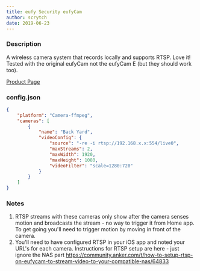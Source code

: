 ```yaml
---
title: eufy Security eufyCam
author: scrytch
date: 2019-06-23
---
```

### Description

A wireless camera system that records locally and supports RTSP. Love it! Tested with the original eufyCam not the eufyCam E (but they should work too).

[Product Page](https://www.eufylife.com/)

### config.json

```json
{
    "platform": "Camera-ffmpeg",
    "cameras": [
        {
            "name": "Back Yard",
            "videoConfig": {
                "source": "-re -i rtsp://192.168.x.x:554/live0",
                "maxStreams": 2,
                "maxWidth": 1920,
                "maxHeight": 1080,
                "videoFilter": "scale=1280:720"
            }
        }
    ]
}
```

### Notes

1. RTSP streams with these cameras only show after the camera senses motion and broadcasts the stream - no way to trigger it from Home app. To get going you'll need to trigger motion by moving in front of the camera.
2. You'll need to have configured RTSP in your iOS app and noted your URL's for each camera. Instructions for RTSP setup are here - just ignore the NAS part <https://community.anker.com/t/how-to-setup-rtsp-on-eufycam-to-stream-video-to-your-compatible-nas/64833>
